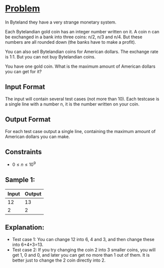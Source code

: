 # [Problem](https://www.codechef.com/problems/COINS?tab=statement)
In Byteland they have a very strange monetary system.

Each Bytelandian gold coin has an integer number written on it. A coin n can be exchanged in a bank into three coins: n/2, n/3 and n/4. But these numbers are all rounded down (the banks have to make a profit).

You can also sell Bytelandian coins for American dollars. The exchange rate is 1:1. But you can not buy Bytelandian coins.

You have one gold coin. What is the maximum amount of American dollars you can get for it?

## Input Format
The input will contain several test cases (not more than 10).
Each testcase is a single line with a number n, it is the number written on your coin.

## Output Format
For each test case output a single line, containing the maximum amount of American dollars you can make.

## Constraints
- $0≤n≤10^9$

## Sample 1:
Input|Output
-|-
12|13
2|2

## Explanation:
- Test case 1: You can change 12 into 6, 4 and 3, and then change these into 6+4+3=13.
- Test case 2: If you try changing the coin 2 into 3 smaller coins, you will get 1, 0 and 0, and later you can get no more than 1 out of them. It is better just to change the 2 coin directly into 2.
